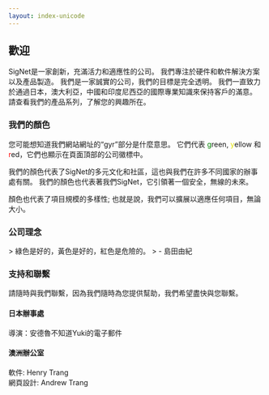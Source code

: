 ```yaml
---
layout: index-unicode
---
```


<h2 id=welcome>歡迎</h2>
SigNet是一家創新，充滿活力和適應性的公司。 我們專注於硬件和軟件解決方案以及產品製造。 我們是一家誠實的公司，我們的目標是完全透明。 我們一直致力於通過日本，澳大利亞，中國和印度尼西亞的國際專業知識來保持客戶的滿意。 請查看我們的產品系列，了解您的興趣所在。

<h3 id=our-colours>我們的顏色</h3>
您可能想知道我們網站網址的“gyr”部分是什麼意思。 它們代表 <span style="color:green">g</span>reen, <span style="color:#e5e500">y</span>ellow 和 <span style="color:red">r</span>ed，它們也顯示在頁面頂部的公司徽標中。

我們的顏色代表了SigNet的多元文化和社區，這也與我們在許多不同國家的辦事處有關。 我們的顏色也代表著我們SigNet，它引領著一個安全，無線的未來。

顏色也代表了項目規模的多樣性; 也就是說，我們可以擴展以適應任何項目，無論大小。

<h3 id=company-philosophy>公司理念</h3>
> 綠色是好的，黃色是好的，紅色是危險的。
> - 島田由紀

<h3 id=support-and-contact>支持和聯繫</h3>
請隨時與我們聯繫，因為我們隨時為您提供幫助，我們希望盡快與您聯繫。

<h4>日本辦事處</h4>
導演：安德魯不知道Yuki的電子郵件

<h4>澳洲辦公室</h4>
軟件:     Henry Trang<br>
網頁設計: Andrew Trang
